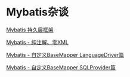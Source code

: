 # Mybatis杂谈

[Mybatis 持久层框架](mybatis-example-hello-world)

[Mybatis - 纯注解、零XML](mybatis-example-annotation)

[Mybatis - 自定义BaseMapper LanguageDriver篇](mybatis-example-language-driver)

[Mybatis - 自定义BaseMapper SQLProvider篇](mybatis-example-sql-provider)
